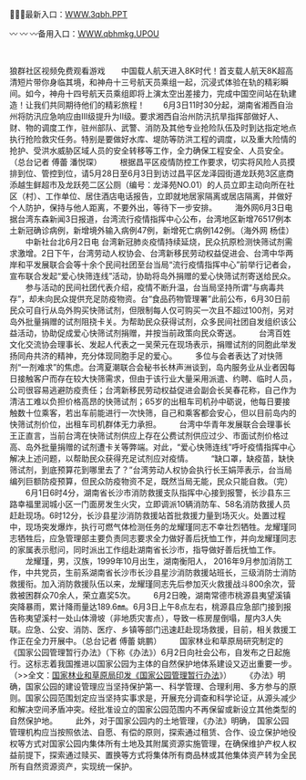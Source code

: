 <p>
	🦑🦑🦑最新入口：<a href="http://www.baidu.com/link?url=6MA2SWnO3Raqke39an_0PUxosM6ZrUGzi1BN9tNnlPW&wd">WWW.3qbh.PPT</a> 
	<p>
		〰
〰
〰备用入口：<a href="http://www.baidu.com/link?url=6MA2SWnO3Raqke39an_0PUxosM6ZrUGzi1BN9tNnlPW&wd">WWW.qbhmkg.UPOU</a> 
	</p>
	<p>
		<br />
	</p>
	<p>
		狼群社区视频免费观看游戏　　中国载人航天进入8K时代！首支载人航天8K超高清短片带你身临其境，和神舟十三号航天员乘组一起，沉浸式体验在轨的精彩瞬间。如今，神舟十四号航天员乘组即将上演太空出差接力，完成中国空间站在轨建造！让我们共同期待他们的精彩旅程！
　　6月3日11时30分起，湖南省湘西自治州将防汛应急响应由Ⅲ级提升为Ⅱ级。要求湘西自治州防汛抗旱指挥部做好人、财、物的调度工作，驻州部队、武警、消防及其他专业抢险队伍及时到达指定地点执行抢险救灾任务。特别是要做好水库、堤防等防洪工程的调度，以及重大险情的抢护、受洪水威胁区域人员的安全转移等工作，全力确保工程安全、人员安全。（总台记者 傅蕾 潘悦琛）
　　根据昌平区疫情防控工作要求，切实将风险人员摸排到位、管控到位，请5月28日至6月3日到访过昌平区龙泽园街道龙跃苑3区底商添越生鲜超市及龙跃苑二区公厕（编号：龙泽苑NO.01）的人员立即主动向所在社区（村）、工作单位、居住酒店电话报告，立即就地居家隔离或居店隔离，并做好个人防护，保持与他人距离，不要外出，等待下一步安排。
　　海外网6月3日电 据台湾东森新闻3日报道，台湾流行疫情指挥中心公布，台湾地区新增76517例本土新冠确诊病例，新增境外输入病例47例，新增死亡病例142例。（海外网 杨佳）
　　中新社台北6月2日电 台湾新冠肺炎疫情持续延烧，民众抗原检测快筛试剂需求激增。2日下午，台湾劳动人权协会、台湾新移民劳动权益促进会、台湾中华两岸和平发展联合会等十余个民间社团至台当局“流行疫情指挥中心”前举行记者会，宣布联合发起“爱心快筛连线”活动，协助将岛外捐赠的爱心快筛试剂寄送给民众。
　　参与活动的民间社团代表介绍，疫情不断升温，台当局坚持所谓“与病毒共存”，却未向民众提供充足防疫物资。台“食品药物管理署”此前公布，6月30日前民众可自行从岛外购买快筛试剂，但限制每人仅可购买一次且不超过100剂，另对岛外批量捐赠的试剂阻挠卡关。为帮助民众获得试剂，众多民间社团自发组织该公益活动，协助促成爱心快筛试剂捐赠，并按当前政策向民众寄送。
　　台湾百姓文化交流协会理事长、发起人代表之一吴荣元在现场表示，捐赠试剂的同胞此举发扬同舟共济的精神，充分体现同胞手足的爱心。
　　多位与会者表达了对快筛剂“一剂难求”的焦虑。台湾夏潮联合会秘书长林声洲谈到，岛内服务业从业者因每日接触客户而存在较大快筛需求，但由于该行业大量采用派遣、约聘、临时人员，公司很容易逃避防疫责任；台湾新移民劳动权益促进会副会长吴春花称，自己作为清洁工难以负担价格高昂的快筛试剂；65岁的出租车司机孙中砺说，他每日要接触数十位乘客，若出车前能进行一次快筛，自己和乘客都会安心，但以目前岛内的快筛试剂价位，出租车司机群体无力承担。
　　台湾中华青年发展联合会理事长王正直言，当前台湾在快筛试剂供应上存在公费试剂供应过少、市面试剂价格过高、岛外批量捐赠的试剂遭卡关等弊端。对此，“爱心快筛连线”呼吁疫情指挥中心解决上述问题，以帮助民众获得充足试剂应对疫情。
　　“缺口罩，缺疫苗，缺快筛试剂，到底预算花到哪里去了？”台湾劳动人权协会执行长王娟萍表示，台当局编列巨额防疫预算，但民众防疫物资不足，既然当局无能，民众只能自救。（完）
　　6月1日6时4分，湖南省长沙市消防救援支队指挥中心接到报警，长沙县东三路幸福里润城小区一门面房发生火灾，立即调派10辆消防车、58名消防救援人员赶赴现场。6时12分，长沙县星沙消防救援站首批救援力量到场灭火。处置过程中，现场突发爆炸，执行可燃气体检测任务的龙耀瑾同志不幸壮烈牺牲。龙耀瑾同志牺牲后，应急管理部主要负责同志要求全力做好善后抚恤工作，并向龙耀瑾同志的家属表示慰问，同时派出工作组赴湖南省长沙市，指导做好善后抚恤工作。
　　龙耀瑾，男，汉族，1999年10月出生，湖南衡阳人， 2016年9月参加消防工作，中共党员，生前系湖南省长沙市长沙县星沙消防救援站班长，三级消防士消防救援衔。加入消防救援队伍以来，龙耀瑾同志先后参加灭火救援战斗800余次，营救被困群众70余人，荣立嘉奖5次。
　　6月2日晚，湖南常德市桃源县夷望溪镇突降暴雨，累计降雨量达189.6㎜。6月3日上午8点左右，桃源县应急部门接到报告称夷望溪村一处山体滑坡（非地质灾害点），导致一栋房屋倒塌，屋内3人失联。应急、公安、消防、医疗、乡镇等部门迅速赶赴现场救援，目前，相关救援工作正在全力开展中。（总台记者 傅蕾 姚鹏）
　　国家林业和草原局研究制定的《国家公园管理暂行办法》（下称《办法》）6月2日向社会公布，自发布之日起施行。这标志着我国推进以国家公园为主体的自然保护地体系建设又迈出重要一步。（&gt;&gt;全文：<a href="https://news.sina.com.cn/c/2022-06-03/doc-imizmscu4883995.shtml" target="_blank" data-comos-dataid="comos:mizmscu4883995">国家林业和草原局印发《国家公园管理暂行办法</a>》）
　　《办法》明确，国家公园的建设管理应当坚持保护第一、科学管理、合理利用、多方参与的原则。国家公园范围划定应当坚持实事求是，开展充分调查和科学论证，从源头减少和解决空间矛盾冲突。经批准设立的国家公园范围内不再保留或新设立其他类型的自然保护地。
　　此外，对于国家公园内的土地管理，《办法》明确， 国家公园管理机构应当按照依法、自愿、有偿的原则，探索通过租赁、合作、设立保护地役权等方式对国家公园内集体所有土地及其附属资源实施管理，在确保维护产权人权益前提下，探索通过赎买、置换等方式将集体所有商品林或其他集体资产转为全民所有自然资源资产，实现统一保护。
	</p>
